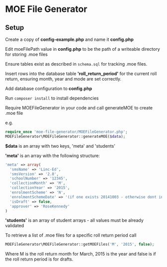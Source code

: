 MOE File Generator
==================

Setup
-----

Create a copy of **config-example.php** and name it **config.php**

Edit moeFilePath value in **config.php** to be the path of a writeable directory for storing .moe files

Ensure tables exist as described in ``schema.sql`` for tracking .moe files.

Insert rows into the database table **'roll_return_period'** for the current roll return, ensuring month, year and mode are set correctly.

Add database configuration to **config.php**

Run ``composer install`` to install dependencies

Require MOEFileGenerator in your code and call generateMOE to create .moe file

e.g.

```php
require_once 'moe-file-generator/MOEFileGenerator.php';
MOEFileGenerator\MOEFileGenerator::generateMOE($data);
```

**$data** is an array with two keys, 'meta' and 'students'

**'meta'** is an array with the following structure:

```php
'meta' => array(
  'smsName' => 'Linc-Ed',
  'smsVersion' => '2.8',
  'schoolNumber' => '12345',
  'collectionMonth' => 'M',
  'collectionYear' => '2015',
  'enrolmentScheme' => 'N',
  'enrolmentSchemeDate' => '(if one exists 20141003 - otherwise dont include this field)',
  'isDraft' => false,
  'approver' => 'RoseKennedy'
)
```

**'students'** is an array of student arrays - all values must be already validated


To retrieve a list of .moe files for a specific roll return period call
```php
MOEFileGenerator\MOEFileGenerator::getMOEFiles('M', '2015', false);
```
Where M is the roll return month for March, 2015 is the year and false is if the roll return period is for drafts.
